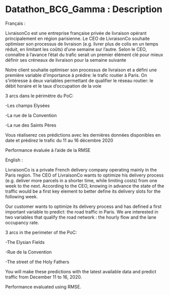 # Datathon_BCG_Gamma : Description

Français : 

LivraisonCo est une entreprise française privée de livraison opérant principalement en région parisienne. 
Le CEO de LivraisonCo souhaite optimiser son processus de livraison (e.g. livrer plus de colis en un temps réduit, en limitant les coûts) d’une semaine sur l’autre. 
Selon le CEO, connaître à l’avance l’état du trafic serait un premier élément clé pour mieux définir ses créneaux de livraison pour la semaine suivante


Notre client souhaite optimiser son processus de livraison et a défini une première variable d’importance à prédire: le trafic routier à Paris. On s’intéresse à deux variables permettant de qualifier le réseau routier: le débit horaire et le taux d’occupation de la voie


3 arcs dans le périmètre du PoC:

-Les champs Elysées

-La rue de la Convention

-La rue des Saints Pères

Vous réaliserez ces prédictions avec les dernières données disponibles en date et prédirez le trafic du 11 au 16 décembre 2020

Performance évaluée à l’aide de la RMSE


English : 

LivraisonCo is a private French delivery company operating mainly in the Paris region. 
The CEO of LivraisonCo wants to optimize his delivery process (e.g. deliver more parcels in a shorter time, while limiting costs) from one week to the next. 
According to the CEO, knowing in advance the state of the traffic would be a first key element to better define its delivery slots for the following week.


Our customer wants to optimize its delivery process and has defined a first important variable to predict: the road traffic in Paris. We are interested in two variables that qualify the road network : the hourly flow and the lane occupancy rate.

3 arcs in the perimeter of the PoC:

-The Elysian Fields

-Rue de la Convention

-The street of the Holy Fathers

You will make these predictions with the latest available data and predict traffic from December 11 to 16, 2020.

Performance evaluated using RMSE.
